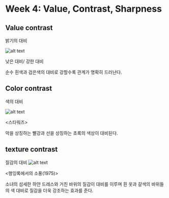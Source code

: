 # Week 4: Value, Contrast, Sharpness
## Value contrast
밝기의 대비

![alt text](http://filmschoolonline.com/images/sample_light_contrast1.jpg)

낮은 대비/ 강한 대비

순수 흰색과 검은색의 대비로 강할수록 관계가 명확히 드러난다.

## Color contrast
색의 대비

![alt text](https://imagerville.com/upload/000/u1/fc/67/001march.jpg)

<스타워즈>

악을 상징하는 빨강과 선을 상징하는 초록의 색상이 대비된다.

## texture contrast
질감의 대비
![alt text](https://www.tasteofcinema.com/wp-content/uploads/2013/09/Picnic-at-Hanging-Rock.jpg)

<행잉록에서의 소풍(1975)>

소녀의 섬세한 하얀 드레스와 거친 바위의 질감이 대비를 이루며 흰 옷과 갈색의 바위들의 색 대비로 질감을 더욱 강조하는 효과를 준다.
